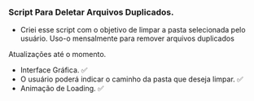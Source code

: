 ### Script Para Deletar Arquivos Duplicados.

- Criei esse script com o objetivo de limpar a pasta selecionada pelo usuário. Uso-o mensalmente para remover arquivos duplicados

Atualizações até o momento.
  - Interface Gráfica. ✅
  - O usuário poderá indicar o caminho da pasta que deseja limpar. ✅
  - Animação de Loading. ✅
